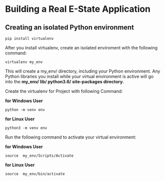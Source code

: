 # Building a Real E-State Application

## Creating	an	isolated	Python environment

```console
pip install virtualenv
```
After you install virtualenv, create an isolated enviroment with the following command:

```console
virtualenv my_env
```
This	will	create	a	my_env/	directory,	including	your	Python environment.	Any	Python	libraries	you	install	while	your	virtual environment	is	active	will	go	into	the	
**my_env/
     lib/
      python3.6/
         site-packages directory.**


Create the virtualenv for Project  with following Command:

__for Windows User__

```console
python -m venv env 
```

__for Linux  User__

```console
python3 -m venv env 
```

Run	the	following	command	to	activate	your	virtual	environment:

__for Windows User__

```console
source	my_env/Scripts/Activate
```

__for Linux  User__

```console
source	my_env/bin/activate 
```

